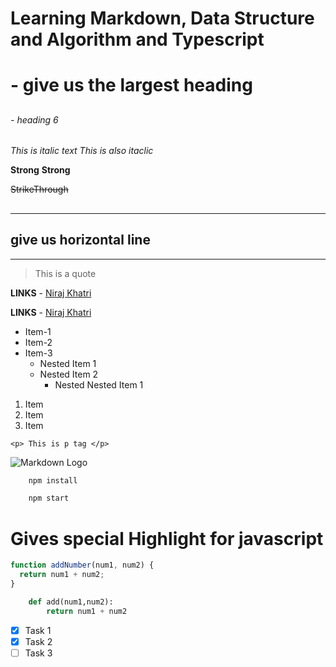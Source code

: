 # Learning Markdown, Data Structure and Algorithm and Typescript

<!-- Headings -->

# - give us the largest heading

##

###

####

#####

###### - heading 6

<!-- Italics -->

<!-- ** || __ - used for making italic -->

_This is italic text_
_This is also itaclic_

<!-- Strong -->
<!-- __ or ** -->

**Strong**
**Strong**

<!-- StrikeThrough -->

~~StrikeThrough~~

## <!-- Horizotal Rule -->

---

## give us horizontal line

---

<!-- Block Quotes -->

> This is a quote

<!-- Links -->

**LINKS** - [Niraj Khatri](https://www.google.com)

**LINKS** - [Niraj Khatri](https://www.google.com "This is hover title")

<!-- Unordered List -->

- Item-1
- Item-2
- Item-3
  - Nested Item 1
  - Nested Item 2
    - Nested Nested Item 1

<!-- Ordered List -->

1. Item
1. Item
1. Item

<!-- Inline code blocks -->

`<p> This is p tag </p>`

<!-- Images -->

![Markdown Logo](https://markdown-here.com/img/icon256.png)

<!-- Github Markdown -->

<!-- Code Blocks -->

```bash
    npm install

    npm start
```

# **Gives special Highlight for javascript**

```javascript
function addNumber(num1, num2) {
  return num1 + num2;
}
```

```python
    def add(num1,num2):
        return num1 + num2
```

<!-- Can be used for making table -->

<!-- Task List -->

- [x] Task 1
- [x] Task 2
- [ ] Task 3
